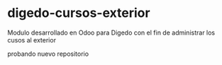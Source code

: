 # digedo-cursos-exterior
Modulo desarrollado en Odoo para Digedo con el fin de administrar los cusos al exterior

probando nuevo repositorio
